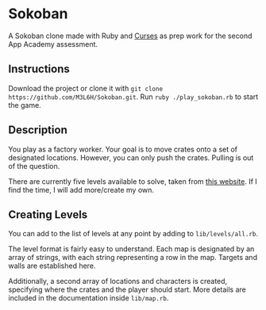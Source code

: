 # Sokoban

A Sokoban clone made with Ruby and [Curses](https://github.com/ruby/curses) as
prep work for the second App Academy assessment.

## Instructions

Download the project or clone it with
`git clone https://github.com/M3L6H/Sokoban.git`. Run
`ruby ./play_sokoban.rb` to start the game.

## Description

You play as a factory worker. Your goal is to move crates onto a set of
designated locations. However, you can only push the crates. Pulling is out of
the question.

There are currently five levels available to solve, taken from
[this website](https://www.mathsisfun.com/games/sokoban.html). If I find the
time, I will add more/create my own.

## Creating Levels

You can add to the list of levels at any point by adding to
`lib/levels/all.rb`.

The level format is fairly easy to understand. Each map is
designated by an array of strings, with each string representing a row in the
map. Targets and walls are established here.

Additionally, a second array of locations and characters is created, specifying
where the crates and the player should start. More details are included in the
documentation inside `lib/map.rb`.
